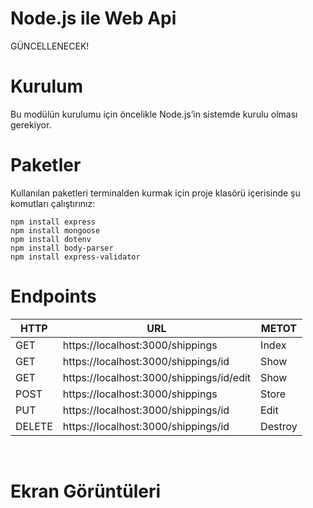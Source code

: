 # Node.js ile Web Api

GÜNCELLENECEK!

# Kurulum
Bu modülün kurulumu için öncelikle Node.js’in sistemde kurulu olması gerekiyor. 

# Paketler
Kullanılan paketleri terminalden kurmak için proje klasörü içerisinde şu komutları çalıştırınız:
```
npm install express
npm install mongoose
npm install dotenv 
npm install body-parser
npm install express-validator
```

# Endpoints

|HTTP|URL|METOT|
|---|---|---|
|GET|    https://localhost:3000/shippings           |Index|
|GET|    https://localhost:3000/shippings/id        |Show|
|GET|    https://localhost:3000/shippings/id/edit   |Show|
|POST|   https://localhost:3000/shippings           |Store|
|PUT|    https://localhost:3000/shippings/id        |Edit|
|DELETE| https://localhost:3000/shippings/id        |Destroy| 

<br>

# Ekran Görüntüleri
